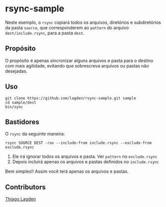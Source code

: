 rsync-sample
============

Neste exemplo, o `rsync` copiará todos os arquivos, diretórios e subdiretórios da pasta `source`, que corresponderem ao `pattern` do arquivo `dest/include.rsync`, para a pasta `dest`.

## Propósito

O propósito é apenas sincronizar alguns arquivos e pasta para o destino com mais agilidade, evitando que sobrescreva arquivos ou pastas não desejadas.

## Uso

    git clone https://github.com/lagden/rsync-sample.git sample
    cd sample/dest
    bin/sync
    
## Bastidores

O `rsync` da seguinte maneira:
    
    rsync SOURCE DEST -rav --include-from include.rsync --exclude-from exclude.rsync
    
1. Ele irá ignorar todos os arquivos e pasta. Ver `pattern` no `exclude.rsync`
2. Depois incluirá apenas os arquivos e pastas definidos no `include.rsync`

Bem simples!! Assim você terá apenas os arquivos e pastas.


## Contributors

[Thiago Lagden](https://github.com/lagden)
